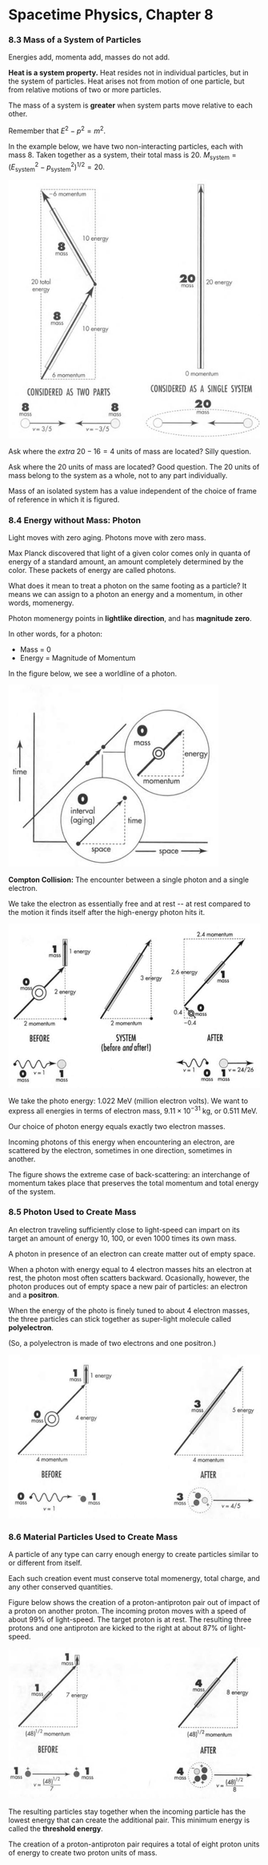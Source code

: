 # Spacetime Physics, Chapter 8

### 8.3 Mass of a System of Particles

Energies add, momenta add, masses do not add.

**Heat is a system property.** Heat resides not in individual particles, but in the
system of particles. Heat arises not from motion of one particle, but from relative
motions of two or more particles.

The mass of a system is **greater** when system parts move relative to each other.

Remember that $E^2 - p^2 = m^2$.

In the example below, we have two non-interacting particles, each with mass 8. Taken
together as a system, their total mass is 20.
$M_\text{system} = (E_\text{system}^2 - p_\text{system}^2)^{1/2} = 20$.

 ![](fig8.3.jpg)

Ask where the _extra_ $20 - 16 = 4$ units of mass are located? Silly question.

Ask where the $20$ units of mass are located? Good question. The 20 units of mass
belong to the system as a whole, not to any part individually.

Mass of an isolated system has a value independent of the choice of frame of reference
in which it is figured.

### 8.4 Energy without Mass: Photon

Light moves with zero aging. Photons move with zero mass.

Max Planck discovered that light of a given color comes only in quanta of energy of
a standard amount, an amount completely determined by the color. These packets of
energy are called photons.

What does it mean to treat a photon on the same footing as a particle? It means we
can assign to a photon an energy and a momentum, in other words, momenergy.

Photon momenergy points in **lightlike direction**, and has **magnitude zero**.

In other words, for a photon:

- Mass = 0
- Energy = Magnitude of Momentum

In the figure below, we see a worldline of a photon.

 ![](fig8.5.jpg)

**Compton Collision:** The encounter between a single photon and a single electron.

We take the electron as essentially free and at rest -- at rest compared to the motion
it finds itself after the high-energy photon hits it.

 ![](fig8.6.jpg)

We take the photo energy: 1.022 MeV (million electron volts). We want to express all
energies in terms of electron mass, $9.11 \times 10^{-31}$ kg, or $0.511$ MeV.

Our choice of photon energy equals exactly two electron masses.

Incoming photons of this energy when encountering an electron, are scattered by the
electron, sometimes in one direction, sometimes in another.

The figure shows the extreme case of back-scattering: an interchange of momentum takes
place that preserves the total momentum and total energy of the system.

### 8.5 Photon Used to Create Mass

An electron traveling sufficiently close to light-speed can impart on its target an
amount of energy 10, 100, or even 1000 times its own mass.

A photon in presence of an electron can create matter out of empty space.

When a photon with energy equal to 4 electron masses hits an electron at rest, the
photon most often scatters backward. Ocasionally, however, the photon produces out
of empty space a new pair of particles: an electron and a **positron**.

 When the energy of the photo is finely tuned to about 4 electron masses, the
 three particles can stick together as super-light molecule called **polyelectron**.

 (So, a polyelectron is made of two electrons and one positron.)

  ![](fig8.8.jpg)

### 8.6 Material Particles Used to Create Mass

A particle of any type can carry enough energy to create particles similar to or
different from itself.

Each such creation event must conserve total momenergy, total charge, and any
other conserved quantities.

Figure below shows the creation of a proton-antiproton pair out of impact of
a proton on another proton. The incoming proton moves with a speed of about 99%
of light-speed. The target proton is at rest. The resulting three protons and one
antiproton are kicked to the right at about 87% of light-speed.

 ![](fig8.9.jpg)

The resulting particles stay together when the incoming particle has the lowest
energy that can create the additional pair. This minimum energy is called the
**threshold energy**.

The creation of a proton-antiproton pair requires a total of eight proton units
of energy to create two proton units of mass.
